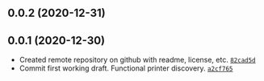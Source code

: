 ## 0.0.2 (2020-12-31)



## 0.0.1 (2020-12-30)
-   Created remote repository on github with readme, license, etc.  [`82cad5d`]
-   Commit first working draft. Functional printer discovery.       [`a2cf765`]

[`82cad5d`]: <https://github.com/elusive/WPF.Airprint/commit/82cad5d834decca6cb7d585830e3cc1b13b42199>
[`a2cf765`]: <https://github.com/elusive/WPF.Airprint/commit/a2cf76530d973b5de92f3096fc0b18a6df13bfcf>